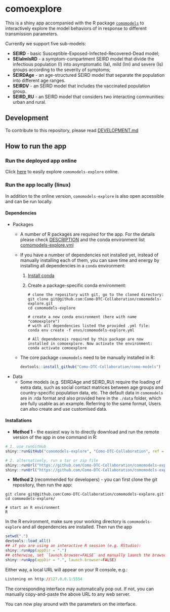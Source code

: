 # comoexplore
This is a shiny app accompanied with the R package [`comomodels`](https://github.com/Como-DTC-Collaboration/como-models/) to interactively explore the model behaviors of in response to different transmission parameters.

Currently we support five sub-models: 

* **SEIRD** - basic Susceptible-Exposed-Infected-Recovered-Dead model;
* **SEIaImIsRD** - a symptom-compartment SEIRD model that divide the infectious population (I) into asymptomatic (Ia), mild (Im) and severe (Is) groups according to the severity of symptoms;
* **SEIRDAge** - an age-structured SEIRD model that separate the population into different age ranges.
* **SEIRDV** - an SEIRD model that includes the vaccinated population group.
* **SEIRD_RU** - an SEIRD model that considers two interacting communities: urban and rural.

## Development
To contribute to this repository, please read [DEVELOPMENT.md](https://github.com/Como-DTC-Collaboration/comomodels-explore/blob/main/DEVELOPMENT.md)


## How to run the app
### Run the deployed app online
Click [here](https://comodtc.shinyapps.io/comomodels-explore/) to easily explore `comomodels-explore` online.


### Run the app locally (linux)
In addition to the online version, `comomodels-explore` is also open accessible and can be run locally.
#### Dependencies
* Packages
    *   A number of R packages are required for the app. For the details please check [DESCRIPTION](https://github.com/Como-DTC-Collaboration/comomodels-explore/blob/main/DESCRIPTION) and the conda environment list [comomodels-explore.yml](https://github.com/Como-DTC-Collaboration/comomodels-explore/blob/main/envs/comomodels-explore.yml)
    *   If you have a number of dependencies not installed yet, instead of manually installing each of them, you can save time and energy by installing all dependencies in a `conda` environment:

        1. [Install conda](https://docs.conda.io/projects/conda/en/latest/user-guide/install/index.html)

        2. Create a package-specific conda environment:
            ```
            # clone the repository with git, go to the cloned directory:
            git clone git@github.com:Como-DTC-Collaboration/comomodels-explore.git
            cd comomodels-explore

            # create a new conda environment (here with name "comoexplore")
            # with all dependencies listed the provided .yml file:
            conda env create -f envs/comomodels-explore.yml

            # All dependenceis required by this package are now installed in comoexplore. Now activate the environment:
            conda activate comoexplore
            ```
    *   The core package `comomodels` need to be manually installed in R:
        ``` r
        devtools::install_github("Como-DTC-Collaboration/como-models")
        ```
* Data
    * Some models (e.g. SEIRDAge and SEIRD_RU) require the loading of extra data, such as social contact matrices between age groups and country-specific population data, etc. The default data in `comomodels` are in .rda format and also provided here in the `./data` folder, which are fully usable as an example. Referring to the same format, Users can also create and use customised data.

#### Installations
* **Method 1** - the easiest way is to directly download and run the remote version of the app in one command in R:

``` r
# 1. use runGitHub
shiny::runGitHub("comomodels-explore", "Como-DTC-Collaboration", ref = "main")

# 2. alternatively, run a tar or zip file
shiny::runUrl("https://github.com/Como-DTC-Collaboration/comomodels-explore/archive/main.tar.gz")
shiny::runUrl("https://github.com/Como-DTC-Collaboration/comomodels-explore/archive/main.zip")
```

* **Method 2** (recommended for developers) - you can first clone the git repository, then run the app:

```
git clone git@github.com:Como-DTC-Collaboration/comomodels-explore.git
cd comomodels-explore/

# start an R environment
R
```
In the R environment, make sure your working directory is `comomodels-explore` and all dependencies are installed. Then run the app

``` r
setwd(".")
devtools::load_all()
## if you are using an interactive R session (e.g. RStudio):
shiny::runApp(appDir = ".")
## otherwise, set `launch.browser=FALSE` and manually launch the browser in the next step:
shiny::runApp(appDir = ".", launch.browser=FALSE)
```
Either way, a local URL will appear on your R console, e.g.:
``` r
Listening on http://127.0.0.1:5554
```

The corresponding interface may automatically pop out. If not, you can manually copy-and-paste the above URL to any web server. 

You can now play around with the parameters on the interface.
